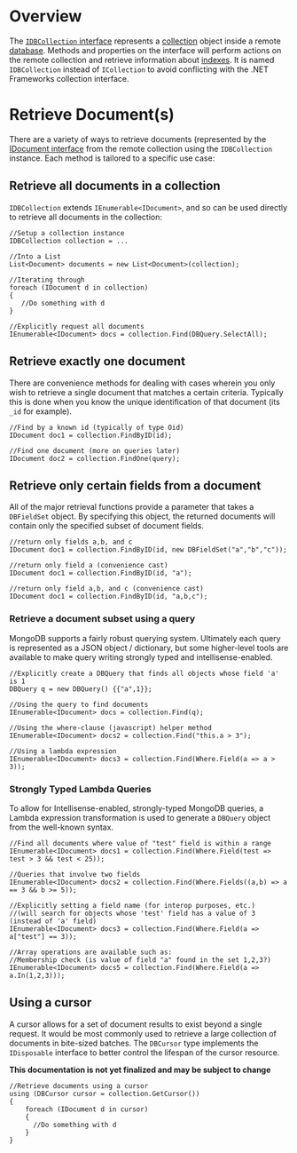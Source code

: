 
# Overview #
The [`IDBCollection` interface](http://code.google.com/p/mongodb-net/source/browse/trunk/MongoDB.Driver/IDBCollection.cs) represents a [collection](http://www.mongodb.org/display/DOCS/Collections) object inside a remote [database](IDatabase.md). Methods and properties on the interface will perform actions on the remote collection and retrieve information about [indexes](IDBIndex.md). It is named `IDBCollection` instead of `ICollection` to avoid conflicting with the .NET Frameworks collection interface.

# Retrieve Document(s) #
There are a variety of ways to retrieve documents (represented by the [IDocument interface](IDocument.md) from the remote collection using the `IDBCollection` instance. Each method is tailored to a specific use case:

## Retrieve all documents in a collection ##
`IDBCollection` extends `IEnumerable<IDocument>`, and so can be used directly to retrieve all documents in the collection:

```
//Setup a collection instance
IDBCollection collection = ...

//Into a List
List<Document> documents = new List<Document>(collection);

//Iterating through
foreach (IDocument d in collection)
{
   //Do something with d
}

//Explicitly request all documents
IEnumerable<IDocument> docs = collection.Find(DBQuery.SelectAll);
```

## Retrieve exactly one document ##
There are convenience methods for dealing with cases wherein you only wish to retrieve a single document that matches a certain criteria. Typically this is done when you know the unique identification of that document (its `_id` for example).

```
//Find by a known id (typically of type Oid)
IDocument doc1 = collection.FindByID(id);

//Find one document (more on queries later)
IDocument doc2 = collection.FindOne(query);
```

## Retrieve only certain fields from a document ##
All of the major retrieval functions provide a parameter that takes a `DBFieldSet` object. By specifying this object, the returned documents will contain only the specified subset of document fields.

```
//return only fields a,b, and c
IDocument doc1 = collection.FindByID(id, new DBFieldSet("a","b","c"));

//return only field a (convenience cast)
IDocument doc1 = collection.FindByID(id, "a");

//return only field a,b, and c (convenience cast)
IDocument doc1 = collection.FindByID(id, "a,b,c");
```

### Retrieve a document subset using a query ###
MongoDB supports a fairly robust querying system. Ultimately each query is represented as a JSON object / dictionary, but some higher-level tools are available to make query writing strongly typed and intellisense-enabled.

```
//Explicitly create a DBQuery that finds all objects whose field 'a' is 1
DBQuery q = new DBQuery() {{"a",1}};

//Using the query to find documents
IEnumerable<IDocument> docs = collection.Find(q);

//Using the where-clause (javascript) helper method
IEnumerable<IDocument> docs2 = collection.Find("this.a > 3");

//Using a lambda expression 
IEnumerable<IDocument> docs3 = collection.Find(Where.Field(a => a > 3));

```

### Strongly Typed Lambda Queries ###
To allow for Intellisense-enabled, strongly-typed MongoDB queries, a Lambda expression transformation is used to generate a `DBQuery` object from the well-known syntax.

```
//Find all documents where value of "test" field is within a range
IEnumerable<IDocument> docs1 = collection.Find(Where.Field(test => test > 3 && test < 25));

//Queries that involve two fields
IEnumerable<IDocument> docs2 = collection.Find(Where.Fields((a,b) => a == 3 && b >= 5));

//Explicitly setting a field name (for interop purposes, etc.)
//(will search for objects whose 'test' field has a value of 3 (instead of 'a' field)
IEnumerable<IDocument> docs3 = collection.Find(Where.Field(a => a["test"] == 3));

//Array operations are available such as:
//Membership check (is value of field "a" found in the set 1,2,3?)
IEnumerable<IDocument> docs5 = collection.Find(Where.Field(a => a.In(1,2,3)));

```

## Using a cursor ##
A cursor allows for a set of document results to exist beyond a single request. It would be most commonly used to retrieve a large collection of documents in bite-sized batches. The `DBCursor` type implements the `IDisposable` interface to better control the lifespan of the cursor resource.

**This documentation is not yet finalized and may be subject to change**

```
//Retrieve documents using a cursor
using (DBCursor cursor = collection.GetCursor())
{
    foreach (IDocument d in cursor)
    {
      //Do something with d
    }
}
```